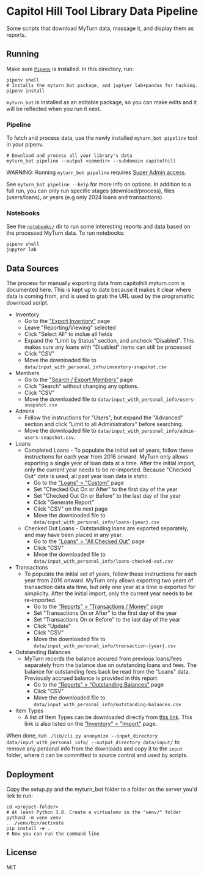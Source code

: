 # Capitol Hill Tool Library Data Pipeline

Some scripts that download MyTurn data, massage it, and display them as reports.

## Running

Make sure [`Pipenv`](https://docs.pipenv.org/) is installed. In this directory, run:

```
pipenv shell
# Installs the myturn_bot package, and juptyer lab+pandas for hacking.
pipenv install
```

`myturn_bot` is installed as an editable package, so you can make edits and it will be reflected
when you run it next.

### Pipeline

To fetch and process data, use the newly installed `myturn_bot pipeline` tool in your pipenv.

```
# Download and process all your library's data
myturn_bot pipeline --output <somedir> --subdomain capitolhill
```

WARNING: Running `myturn_bot pipeline` requires [Super Admin access](https://support.myturn.com/hc/en-us/articles/205664648-Creating-Additional-Admin-Users).

See `myturn_bot pipeline --help` for more info on options. In addition to a full run, you can
only run specific stages (download/process), files (users/loans), or years
(e.g only 2024 loans and transactions).

### Notebooks

See the [`notebooks/`](./notebooks/) dir to run some interesting reports and data based on the
processed MyTurn data. To run notebooks:

```
pipenv shell
jupyter lab
```

## Data Sources

The process for manually exporting data from capitolhill.myturn.com is documented here. This is kept up to date because it makes it clear where data is coming from, and is used to grab the URL used by the programattic download script.

* Inventory
  * Go to the ["Export Inventory"](https://capitolhill.myturn.com/library/orgInventory/report) page
  * Leave "Reporting/Viewing" selected
  * Click "Select All" to inclue all fields
  * Expand the "Limit by Status" section, and uncheck "Disabled".  This makes sure any loans with "Disabled" items can still be processed
  * Click "CSV"
  * Move the downloaded file to `data/input_with_personal_info/inventory-snapshot.csv`
* Members
  * Go to the ["Search / Export Members"](https://capitolhill.myturn.com/library/orgMembership/searchUsers) page
  * Click "Search" without changing any options.
  * Click "CSV"
  * Move the downloaded file to `data/input_with_personal_info/users-snapshot.csv`
* Admins
  * Follow the instructions for "Users", but expand the "Advanced" section and click "Limit to all Administrators" before searching.
  * Move the downloaded file to `data/input_with_personal_info/admin-users-snapshot.csv`.
* Loans
  * Completed Loans - To populate the initial set of years, follow these instructions for each year from 2016 onward.  MyTurn only allows exporting a single year of loan data at a time. After the initial import, only the current year needs to be re-imported. Because "Checked Out" date is used, all past year loan data is static.
      * Go to the ["Loans" > "Custom"](https://capitolhill.myturn.com/library/orgLoan/reportParameters) page
      * Set "Checked Out On or After" to the first day of the year
      * Set "Checked Out On or Before" to the last day of the year
      * Click "Generate Report"
      * Click "CSV" on the next page
      * Move the downloaded file to `data/input_with_personal_info/loans-{year}.csv`
  * Checked Out Loans - Outstanding loans are exported separately, and may have been placed in any year.
      * Go to the ["Loans" > "All Checked Out"](https://capitolhill.myturn.com/library/orgLoan/list) page
      * Click "CSV"
      * Mvoe the downloaded file to `data/input_with_personal_info/loans-checked-out.csv`
* Transactions
  * To populate the initial set of years, follow these instructions for each year from 2016 onward. MyTurn only allows exporting two years of transaction data ata time, but only one year at a time is exported for simplicity.  After the initial import, only the current year needs to be re-imported.
    * Go to the ["Reports" > "Transactions / Money"](https://capitolhill.myturn.com/library/orgMyOrganization/moneyReport) page
    * Set "Transactions On or After" to the first day of the year
    * Set "Transactions On or Before" to the last day of the year
    * Click "Update"
    * Click "CSV"
    * Move the downloaded file to `data/input_with_personal_info/transaction-{year}.csv`
* Outstanding Balances
  * MyTurn records the balance accured from previous loans/fees separately from the balance due on outstanding loans and fees. The balance for outstanding fees back be read from the "Loans" data. Previously accrued balance is provided in this report.
    * Go to the ["Reports" > "Outstanding Balances"](https://capitolhill.myturn.com/library/onAccount/list) page
    * Click "CSV"
    * Move the downloaded file to `data/input_with_personal_info/outstanding-balances.csv`
* Item Types
  * A list of Item Types can be downloaded directly from [this link](https://capitolhill.myturn.com/library/orgDefaults/export?format=csv&extension=csv). This link is also listed on the ["Inventory" > "Import"](https://capitolhill.myturn.com/library/orgInventory/importInventory) page.

When done, run `./lib/cli.py anonymize --input_directory data/input_with_personal_info/ --output_directory data/input/` to remove any personal info from the downloads and copy it to the `input` folder, where it can be committed to source control and used by scripts.

## Deployment

Copy the setup.py and the myturn_bot folder to a folder on the server you'd liek to run:

```
cd <project-folder>
# At least Python 3.8. Create a virtualenv in the "venv/" folder
python3 -m venv venv
. ./venv/bin/activate
pip install -e .
# Now you can run the command line
```
## License

MIT
